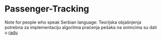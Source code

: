 # Passenger-Tracking

Note for people who speak Serbian language: Teorijska objašnjenja potrebna za implementaciju algoritma praćenja pešaka na snimcima su dati u [radu](https://github.com/mijailovin/Passenger-Tracking/commit/2f398cafd1eb0abecb1717fe541f06296d1bfa12)
